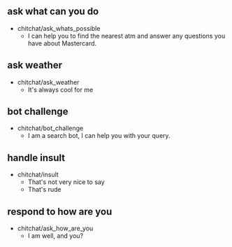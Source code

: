 ## ask what can you do
* chitchat/ask_whats_possible
    - I can help you to find the nearest atm and answer any questions you have about Mastercard.

## ask weather
* chitchat/ask_weather
    - It's always cool for me

## bot challenge
* chitchat/bot_challenge
    - I am a search bot, I can help you with your query.

## handle insult
* chitchat/insult
    - That's not very nice to say
    - That's rude

## respond to how are you
* chitchat/ask_how_are_you
    - I am well, and you?